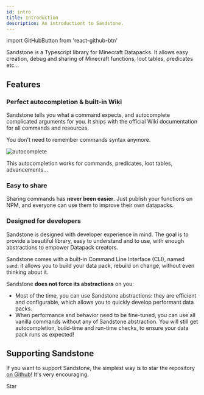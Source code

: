 ```yaml
---
id: intro
title: Introduction
description: An introductiont to Sandstone.
---
```

import GitHubButton from 'react-github-btn'

Sandstone is a Typescript library for Minecraft Datapacks. It allows easy creation, debug and sharing of Minecraft functions, loot tables, predicates etc...

## Features

### Perfect autocompletion & built-in Wiki

Sandstone tells you what a command expects, and autocomplete complicated arguments for you. It ships with the official Wiki documentation for all commands and resources.

You don't need to remember commands syntax anymore.

![autocomplete](../images/autocompletion/command.gif)

This autocompletion works for commands, predicates, loot tables, advancements...

### Easy to share
Sharing commands has **never been easier**. Just publish your functions on NPM, and everyone can use them to improve their own datapacks.

### Designed for developers
Sandstone is designed with developer experience in mind. The goal is to provide a beautiful library, easy to understand and to use, with enough abstractions to empower Datapack creators. 

Sandstone comes with a built-in Command Line Interface (CLI), named `sand`: it allows you to build your data pack, rebuild on change, without even thinking about it.

Sandstone **does not force its abstractions** on you:
- Most of the time, you can use Sandstone abstractions: they are efficient and configurable, which allows you to quickly develop performant data packs.
- When performance and behavior need to be fine-tuned, you can use all vanilla commands without any of Sandstone abstraction. You will still get autocompletion, build-time and run-time checks, to ensure your data pack runs as expected!

## Supporting Sandstone

If you want to support Sandstone, the simplest way is to star the repository [on Github](https://github.com/themrzz/sandstone)! It's very encouraging.

<!-- This is the star button -->
<GitHubButton href="https://github.com/TheMrZZ/sandstone" data-color-scheme="no-preference: light; light: light; dark: dark;" data-icon="octicon-star" data-show-count="true" data-size="large" aria-label="Star TheMrZZ/sandstone on GitHub">Star</GitHubButton>
